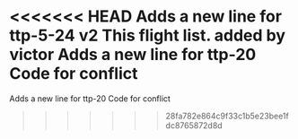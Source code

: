 <<<<<<< HEAD
Adds a new line for ttp-5-24 v2
This flight list.
added by victor
Adds a new line for ttp-20
Code for conflict
=======
Adds a new line for ttp-20
Code for conflict
>>>>>>> 28fa782e864c9f33c1b5e23bee1fdc8765872d8d
